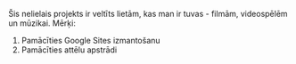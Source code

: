 Šis nelielais projekts ir veltīts lietām, kas man ir tuvas - filmām, videospēlēm un mūzikai.
Mērķi:
  1. Pamācīties Google Sites izmantošanu
  2. Pamācīties attēlu apstrādi

